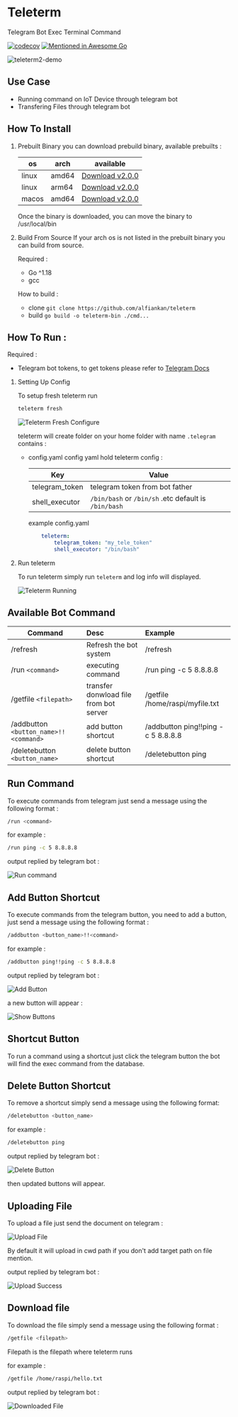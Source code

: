 # Teleterm
Telegram Bot Exec Terminal Command 

[![codecov](https://codecov.io/gh/alfiankan/teleterm/branch/main/graph/badge.svg?token=ZQ4Z1ZU4EM)](https://codecov.io/gh/alfiankan/teleterm)
[![Mentioned in Awesome Go](https://awesome.re/mentioned-badge.svg)](https://github.com/avelino/awesome-go)  


![teleterm2-demo](https://user-images.githubusercontent.com/40946917/178386328-3795dc02-b30a-437a-a46b-20db141601d5.gif)



## Use Case
- Running command on IoT Device through telegram bot
- Transfering Files through telegram bot

## How To Install

1. Prebuilt Binary
	you can download prebuild binary, available prebuilts :

	|os | arch |available |
	| ------------- | ------------- |:-------------:|
	| linux | amd64 | [Download v2.0.0](https://github.com/alfiankan/teleterm/releases/download/v2.0.0/teleterm-linux-amd54.zip) |
	| linux | arm64 | [Download v2.0.0](https://github.com/alfiankan/teleterm/releases/download/v2.0.0/teleterm-linux-arm64.zip) |
	| macos | amd64 | [Download v2.0.0](https://github.com/alfiankan/teleterm/releases/download/v2.0.0/teleterm-mac-amd64.zip) |

	Once the binary is downloaded, you can move the binary to /usr/local/bin

2. Build From Source
	If your arch os is not listed in the prebuilt binary you can build from source.
	
	Required :
	- Go ^1.18
	- gcc

	How to build :
	- clone `git clone https://github.com/alfiankan/teleterm`
	- build `go build -o teleterm-bin ./cmd...`

## How To Run :
Required :
- Telegram bot tokens, to get tokens please refer to [Telegram Docs](https://core.telegram.org/bots#6-botfather)

1. Setting Up Config

	To setup fresh teleterm run 
	
	```bash
	teleterm fresh
	```
	
	![Teleterm Fresh Configure](docs/teleterm-running.png)

	teleterm will create folder on your home folder with name `.telegram` contains :
	- config.yaml
		config yaml hold teleterm config :

		| Key       |Value          |
		| ------------- |-------------|
		| telegram_token | telegram token from bot father |
		| shell_executor | `/bin/bash` or `/bin/sh` .etc default is `/bin/bash`|

		example config.yaml
		```yaml
			teleterm:
  				telegram_token: "my_tele_token"
  				shell_executor: "/bin/bash"
		```

2. Run teleterm

	To run teleterm simply run `teleterm` and log info will displayed.

	![Teleterm Running](docs/teleterm-running-on.png)




## Available Bot Command
| Command       |Desc          |Example          |
| ------------- |:-------------|:-------------|
|/refresh |Refresh the bot system | /refresh |
| /run `<command>`| executing command | /run ping -c 5 8.8.8.8 |
| /getfile `<filepath>`| transfer donwload file from bot server | /getfile /home/raspi/myfile.txt |
|/addbutton `<button_name>!!<command>`| add button shortcut | /addbutton ping!!ping -c 5 8.8.8.8 |
|/deletebutton `<button_name>`|delete button shortcut | /deletebutton ping |


## Run Command
To execute commands from telegram just send a message using the following format :
```bash
/run <command>
```
for example :
```bash
/run ping -c 5 8.8.8.8
```
output replied by telegram bot :

![Run command](docs/teleterm-run-cmd.png)

## Add Button Shortcut
To execute commands from the telegram button, you need to add a button, just send a message using the following format :
```bash
/addbutton <button_name>!!<command>
```
for example :
```bash
/addbutton ping!!ping -c 5 8.8.8.8
```
output replied by telegram bot :

![Add Button](docs/teleterm-addbutton.png)

a new button will appear :

![Show Buttons](docs/teleterm-buttons.png)

## Shortcut Button
To run a command using a shortcut just click the telegram button the bot will find the exec command from the database.

## Delete Button Shortcut
To remove a shortcut simply send a message using the following format:
```bash
/deletebutton <button_name>
```
for example :
```bash
/deletebutton ping
```
output replied by telegram bot :

![Delete Button](docs/teleterm-deletebutton.png)

then updated buttons will appear.

## Uploading File
To upload a file just send the document on telegram :

![Upload File](docs/teleterm-upload.png)

By default it will upload in cwd path if you don't add target path on file mention.

output replied by telegram bot :

![Upload Success](docs/teleterm-upload-success.png)

## Download file
To download the file simply send a message using the following format :
```bash
/getfile <filepath>
```

Filepath is the filepath where teleterm runs

for example :
```bash
/getfile /home/raspi/hello.txt
```
output replied by telegram bot :

![Downloaded File](docs/teleterm-downloadfile.png)
